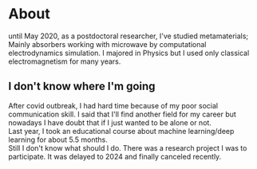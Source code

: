 # About
until May 2020, as a postdoctoral researcher, I've studied metamaterials; Mainly absorbers working with microwave by computational electrodynamics simulation. I majored in Physics but I used only classical electromagnetism for many years.  

## I don't know where I'm going
After covid outbreak, I had hard time because of my poor social communication skill. I said that I'll find another field for my career but nowadays I have doubt that if I just wanted to be alone or not.  
Last year, I took an educational course about machine learning/deep learning for about 5.5 months.  
Still I don't know what should I do. There was a research project I was to participate. It was delayed to 2024 and finally canceled recently.   
